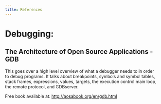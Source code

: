 ```yaml
---
title: References
---
```



# Debugging:

## The Architecture of Open Source Applications - GDB

This goes over a high level overview of what a debugger needs to in order to
debug programs. It talks about breakpoints, symbols and symbol tables, stack
frames, expressions, values, targets, the execution control main loop, the
remote protocol, and GDBserver.

Free book available at: http://aosabook.org/en/gdb.html

